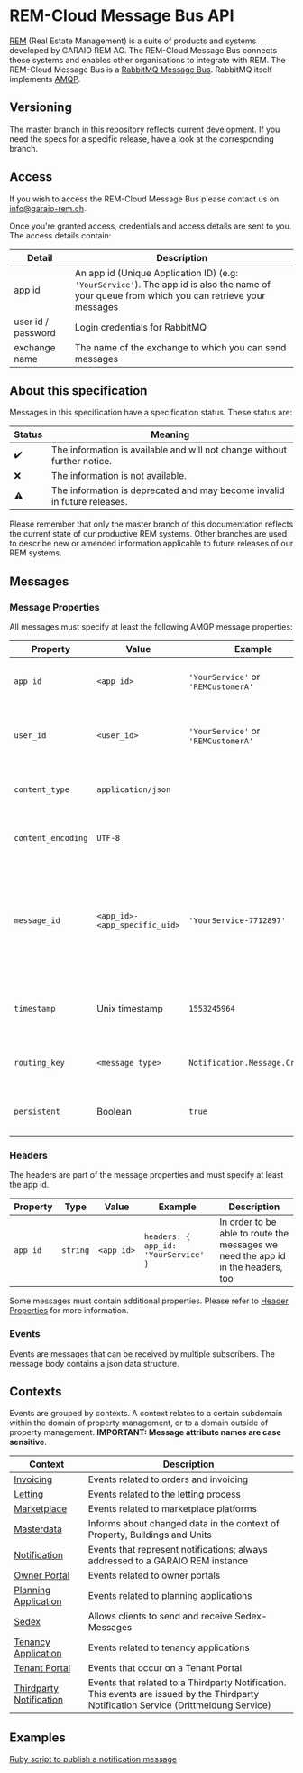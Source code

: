 ﻿# REM-Cloud Message Bus API

[REM](https://www.garaio-rem.ch/) (Real Estate Management) is a suite of products and systems developed by GARAIO REM AG. The REM-Cloud Message Bus connects
these systems and enables other organisations to integrate with REM. The REM-Cloud Message Bus is a [RabbitMQ Message Bus](https://www.rabbitmq.com/).
RabbitMQ itself implements [AMQP](https://www.amqp.org/).

## Versioning

The master branch in this repository reflects current development. If you need the specs for a specific release, have a look at the corresponding branch.

## Access

If you wish to access the REM-Cloud Message Bus please contact us on [info@garaio-rem.ch](mailto:info@garaio-rem.ch).

Once you're granted access, credentials and access details are sent to you. The access details contain:

Detail | Description
---|---
app id | An app id (Unique Application ID) (e.g: `'YourService'`). The app id is also the name of your queue from which you can retrieve your messages
user id / password | Login  credentials for RabbitMQ
exchange name | The name of the exchange to which you can send messages

## About this specification

Messages in this specification have a specification status. These status are:

Status | Meaning
---|---
:heavy_check_mark:| The information is available and will not change without further notice. |
:x:| The information is not available. |
:warning:| The information is deprecated and may become invalid in future releases. |

Please remember that only the master branch of this documentation reflects the current state of our productive REM systems.
Other branches are used to describe new or amended information applicable to future releases of our REM systems.

## Messages

### Message Properties

All messages must specify at least the following AMQP message properties:

Property | Value | Example | Description
---|---|---|---
`app_id`| `<app_id>` | `'YourService'` or `'REMCustomerA'`  | Uniquely identifies the sender of a message
`user_id`| `<user_id>` | `'YourService'` or `'REMCustomerA'` | Uniquely identifies the authenticated RabbitMQ user
`content_type`| `application/json`|| The content type must always be JSON |
`content_encoding` | `UTF-8` || The message encoding must always be UTF-8 |
`message_id` | `<app_id>-<app_specific_uid>`| `'YourService-7712897'` | Uniquely identifies an event that caused this message. The app specific uid is an alphanumeric, app wide unique key
`timestamp` | Unix timestamp | `1553245964` | A timestamp to indicate when the message was created
`routing_key` | `<message type>` | `Notification.Message.Created` | Pass the event type as the routing key
`persistent` | Boolean | `true` | Always pass true for the persistent property

### Headers

The headers are part of the message properties and must specify at least the app id.

Property | Type | Value | Example | Description
---|---|---|---|---
`app_id` | `string` | `<app_id>` | `headers: { app_id: 'YourService' }`  | In order to be able to route the messages we need the app id in the headers, too

Some messages must contain additional properties. Please refer to [Header Properties](/header_properties.md) for more information.

### Events

Events are messages that can be received by multiple subscribers. The message body contains a json data structure.

## Contexts

Events are grouped by contexts. A context relates to a certain subdomain within the domain of property management,
or to a domain outside of property management. **IMPORTANT: Message attribute names are case sensitive**.

Context | Description
---|---
[Invoicing](invoicing_context.md)| Events related to orders and invoicing
[Letting](letting_context.md)| Events related to the letting process
[Marketplace](marketplace_context.md)| Events related to marketplace platforms
[Masterdata](masterdata_context.md)| Informs about changed data in the context of Property, Buildings and Units
[Notification](notification_context.md)| Events that represent notifications; always addressed to a GARAIO REM instance
[Owner Portal](owner_portal_context.md)| Events related to owner portals
[Planning Application](planning_application.md)| Events related to planning applications
[Sedex](sedex.md) | Allows clients to send and receive Sedex-Messages
[Tenancy Application](tenancy_application_context.md)| Events related to tenancy applications
[Tenant Portal](tenant_portal.md)| Events that occur on a Tenant Portal
[Thirdparty Notification](thirdparty_notification.md) | Events that related to a Thirdparty Notification. This events are issued by the Thirdparty Notification Service (Drittmeldung Service)

## Examples

[Ruby script to publish a notification message](examples/ruby/publish_notification.rb)
